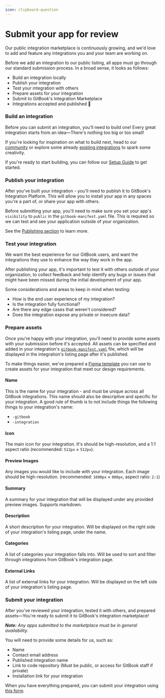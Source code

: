 ```yaml
---
icon: clipboard-question
---
```


# Submit your app for review

Our public integration marketplace is continuously growing, and we'd love to add and feature any integrations you and your team are working on.

Before we add an integration to our public listing, all apps must go through our standard submission process. In a broad sense, it looks as follows:

* Build an integration locally
* Publish your integration
* Test your integration with others
* Prepare assets for your integration
* Submit to GitBook's Integration Marketplace
* Integrations accepted and published :tada:

### Build an integration

Before you can submit an integration, you'll need to build one! Every great integration starts from an idea—There's nothing too big or too small!

If you're looking for inspiration on what to build next, head to our [community](https://github.com/GitbookIO/community) or explore some already [existing integrations](https://www.gitbook.com/integrations) to spark some creativity.

If you're ready to start building, you can follow our [Setup Guide](../getting-started/setup-guide.md) to get started.

### Publish your integration

After you've built your integration - you'll need to publish it to GitBook's Integration Platform. This will allow you to install your app in any spaces you're a part of, or share your app with others.

Before submitting your app, you'll need to make sure you set your app's `visibility` to `public` in the `gitbook-manifest.yaml` file. This is required so we can test and see your application outside of your organization.

See the [Publishing section](broken-reference) to learn more.

### Test your integration

We want the best experience for our GitBook users, and want the integrations they use to enhance the way they work in the app.

After publishing your app, it's important to test it with others outside of your organization, to collect feedback and help identify any bugs or issues that might have been missed during the initial development of your app.

Some considerations and areas to keep in mind when testing:

* How is the end user experience of my integration?
* Is the integration fully functional?
* Are there any edge cases that weren't considered?
* Does the integration expose any private or insecure data?

### Prepare assets

Once you're happy with your integration, you'll need to provide some assets with your submission before it's accepted. All assets can be specified and added in your integration's [`gitbook-manifest.yaml`](../integrations/configurations.md) file, which will be displayed in the integration's listing page after it's published.

To make things easier, we've prepared a [Figma template](https://www.figma.com/file/9FCuynZip3iJnlu0zB80ve/GitBook---Integrations-Template/duplicate) you can use to create assets for your integration that meet our design requirements.

#### **Name**

This is the name for your integration - and must be unique across all GitBook integrations. This name should also be descriptive and specific for your integration. A good rule of thumb is to not include things the following things to your integration's name:

* `-gitbook`
* `-integration`

#### **Icon**

The main icon for your integration. It's should be high-resolution, and a 1:1 aspect ratio (recommended: `512px` × `512px`).

#### **Preview Images**

Any images you would like to include with your integration. Each image should be high-resolution. (recommended: `1600px` × `800px`, aspect ratio: `2:1`)

#### **Summary**

A summary for your integration that will be displayed under any provided preview images. Supports markdown.

#### **Description**

A short description for your integration. Will be displayed on the right side of your integration's listing page, under the name.

#### **Categories**

A list of categories your integration falls into. Will be used to sort and filter through integrations from GitBook's integration page.

#### **External Links**

A list of external links for your integration. Will be displayed on the left side of your integration's listing page.

### Submit your integration

After you've reviewed your integration, tested it with others, and prepared assets—You're ready to submit it to GitBook's integration marketplace!

_**Note:** Any apps submitted to the marketplace must be in general availability._

You will need to provide some details for us, such as:

* Name
* Contact email address
* Published integration name
* Link to code repository (Must be public, or access for GitBook staff if private)
* Installation link for your integration

When you have everything prepared, you can submit your integration using [this form](https://forms.gle/SXBdguvquFsCUtDX8).
